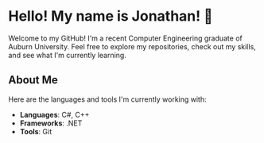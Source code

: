 # Hello! My name is Jonathan! 👋
Welcome to my GitHub! I'm a recent Computer Engineering graduate of Auburn University. Feel free to explore my repositories, check out my skills, and see what I'm currently learning.

## About Me
Here are the languages and tools I'm currently working with:

- **Languages**: C#, C++
- **Frameworks**: .NET
- **Tools**: Git


<!--

![traffic](https://komarev.com/ghpvc/?username=jbleviner&color=brightgreen&style=plastic&abbreviated=true)

## 🚀 About Me

- 🌱 I'm currently pursuing [Your Degree or Certification] at [Your University or Institution].
- 🔍 I’m constantly working on improving my skills and exploring new areas in [Core Technologies you're focused on].
- 💻 I’m passionate about [Specific Areas or Projects you're interested in, e.g., open-source, web development, machine learning, etc.].
- 📫 You can reach me on [LinkedIn](Your LinkedIn URL) or [Email](Your Email Address).

## 🛠️ Skills & Technologies

Here are the languages and tools I'm currently working with:

- **Languages**: [Python, JavaScript, etc.]
- **Frameworks**: [React, Django, Flask, etc.]
- **Tools**: [Git, Docker, etc.]
- **Other**: [Databases, APIs, DevOps Tools, etc.]

## 📝 Current Learning

I’m diving into these technologies at the moment:
- [Technology 1 (e.g., Java Spring Boot)](link)
- [Technology 2 (e.g., Kubernetes)](link)
- [Technology 3 (e.g., Machine Learning)](link)

## 🔧 Projects & Coursework

Here’s a quick look at some of my work:

### 📚 Academic Projects
These repositories feature work completed during my academic career and showcase foundational skills in [Software Development/Data Science/etc.].

- [Project Name 1](#) - A brief description of this project.
- [Project Name 2](#) - A brief description of this project.

### 🔨 Personal Projects
These are side projects where I experiment with new ideas, frameworks, and technologies.

- [Project Name 3](#) - A brief description of this project.
- [Project Name 4](#) - A brief description of this project.

> _Note: I’m always looking to improve these projects, so feel free to contribute or suggest improvements!_

## 🎯 What I’m Currently Working On

- Developing a project in [Technology/Area] to [Goal or Purpose].
- Exploring new concepts like [Concept you're interested in].

## 💬 Let's Connect!

I’m always open to discussing [topics you're passionate about or open to collaboration]. Feel free to reach out to me through:

- [LinkedIn](Your LinkedIn URL)
- [Twitter](Your Twitter URL)
- [Email](Your Email Address)

---

### 📊 GitHub Stats

<a href="https://github.com/anuraghazra/github-readme-stats">
  <img src="https://github-readme-stats.vercel.app/api?username=YourGitHubUsername&hide=issues&count_private=true&show_icons=true&theme=transparent&include_all_commits=true&custom_title=Your%20GitHub%20Stats" height="175" />
</a>
<a href="https://github.com/anuraghazra/github-readme-stats">
  <img src="https://github-readme-stats.vercel.app/api/top-langs/?username=YourGitHubUsername&theme=transparent&size_weight=0.5&count_weight=0.5&langs_count=10&hide=makefile,c&layout=compact" height="175" />
</a>

---

_Last Updated: [Date]_
-->

<!--
**jbleviner/jbleviner** is a ✨ _special_ ✨ repository because its `README.md` (this file) appears on your GitHub profile.

Here are some ideas to get you started:

- 🔭 I’m currently working on ...
- 🌱 I’m currently learning ...
- 👯 I’m looking to collaborate on ...
- 🤔 I’m looking for help with ...
- 💬 Ask me about ...
- 📫 How to reach me: ...
- 😄 Pronouns: ...
- ⚡ Fun fact: ...
-->

